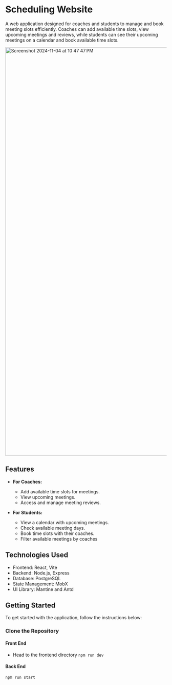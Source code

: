 # Scheduling Website

A web application designed for coaches and students to manage and book meeting slots efficiently. Coaches can add available time slots, view upcoming meetings and reviews, while students can see their upcoming meetings on a calendar and book available time slots.

<img width="1272" alt="Screenshot 2024-11-04 at 10 47 47 PM" src="https://github.com/user-attachments/assets/956333f3-f9aa-4204-a76a-1e18a8636fcd">

## Features

- **For Coaches:**
  - Add available time slots for meetings.
  - View upcoming meetings.
  - Access and manage meeting reviews.

- **For Students:**
  - View a calendar with upcoming meetings.
  - Check available meeting days.
  - Book time slots with their coaches.
  - Filter available meetings by coaches

## Technologies Used

- Frontend: React, Vite
- Backend: Node.js, Express
- Database: PostgreSQL
- State Management: MobX 
- UI Library: Mantine and Antd

## Getting Started

To get started with the application, follow the instructions below:



### Clone the Repository

#### Front End
- Head to the frontend directory
` npm run dev `

#### Back End
`npm run start`

